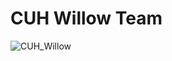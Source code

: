 # CUH Willow Team
![CUH_Willow](https://github.com/cuhwillow/cuhwillow.github.io/blob/images/willow.png?raw=true)

